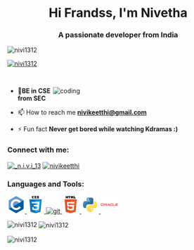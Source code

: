 <h1 align="center">Hi Frandss, I'm Nivetha</h1>
<h3 align="center">A passionate developer from India</h3>

<p align="left"> <img src="https://komarev.com/ghpvc/?username=nivi1312&label=Profile%20views&color=0e75b6&style=flat" alt="nivi1312" /> </p>

<p align="left"> <a href="https://github.com/ryo-ma/github-profile-trophy"><img src="https://github-profile-trophy.vercel.app/?username=nivi1312" alt="nivi1312" /></a> </p>

<p align="left"> <a href="https://twitter.com/" target="blank"><img src="https://img.shields.io/twitter/follow/?logo=twitter&style=for-the-badge" alt="" /></a> </p>

<img align="right" alt="coding" width="400" src="https://www.bing.com/th/id/OGC.81178b47a8598f0c81c4799f2cdd4057?pid=1.7&rurl=https%3a%2f%2fdevpunch.com%2fimg%2fDev-At-Work-Gif.jpg&ehk=C0AAneCJcAodL%2fZtD0Vk02XGq9jxtiAKq%2bxYCr8u0kM%3d">

- 🌱**BE in CSE from SEC**

- 📫 How to reach me **nivikeetthi@gmail.com**

- ⚡ Fun fact **Never get bored while watching Kdramas :)**

<h3 align="left">Connect with me:</h3>
<p align="left">
<a href="[https://instagram.com/_n.i.v.i_13](https://www.instagram.com/nividxw?igsh=YjJrbTV0ZDhuaGQ4)" target="blank"><img align="center" src="https://raw.githubusercontent.com/rahuldkjain/github-profile-readme-generator/master/src/images/icons/Social/instagram.svg" alt="_n.i.v.i_13" height="30" width="40" /></a>
<a href="https://www.hackerrank.com/nivikeetthi" target="blank"><img align="center" src="https://raw.githubusercontent.com/rahuldkjain/github-profile-readme-generator/master/src/images/icons/Social/hackerrank.svg" alt="nivikeetthi" height="30" width="40" /></a>
</p>

<h3 align="left">Languages and Tools:</h3>
<p align="left"> <a href="https://www.cprogramming.com/" target="_blank" rel="noreferrer"> <img src="https://raw.githubusercontent.com/devicons/devicon/master/icons/c/c-original.svg" alt="c" width="40" height="40"/> </a> <a href="https://www.w3schools.com/css/" target="_blank" rel="noreferrer"> <img src="https://raw.githubusercontent.com/devicons/devicon/master/icons/css3/css3-original-wordmark.svg" alt="css3" width="40" height="40"/> </a> <a href="https://git-scm.com/" target="_blank" rel="noreferrer"> <img src="https://www.vectorlogo.zone/logos/git-scm/git-scm-icon.svg" alt="git" width="40" height="40"/> </a> <a href="https://www.w3.org/html/" target="_blank" rel="noreferrer"> <img src="https://raw.githubusercontent.com/devicons/devicon/master/icons/html5/html5-original-wordmark.svg" alt="html5" width="40" height="40"/> </a> <a href="https://www.python.org" target="_blank" rel="noreferrer"> <img src="https://raw.githubusercontent.com/devicons/devicon/master/icons/python/python-original.svg" alt="python" width="40" height="40"/> </a> <a href="https://www.oracle.com/" target="_blank" rel="noreferrer"> <img src="https://raw.githubusercontent.com/devicons/devicon/master/icons/oracle/oracle-original.svg" alt="oracle" width="40" height="40"/> </a> </p>

<p><img align="left" src="https://github-readme-stats.vercel.app/api/top-langs?username=nivi1312&show_icons=true&locale=en&layout=compact" alt="nivi1312" /></p>

<p>&nbsp;<img align="center" src="https://github-readme-stats.vercel.app/api?username=nivi1312&show_icons=true&locale=en" alt="nivi1312" /></p>

<p><img align="center" src="https://github-readme-streak-stats.herokuapp.com/?user=nivi1312&" alt="nivi1312" /></p>
